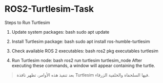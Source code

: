 # ROS2-Turtlesim-Task
Steps to Run Turtlesim

1. Update system packages:
bash
sudo apt update


2. Install Turtlesim package:
bash
sudo apt install ros-humble-turtlesim


3. Check available ROS 2 executables:
bash
ros2 pkg executables turtlesim


4. Run Turtlesim node:
bash
ros2 run turtlesim turtlesim_node
After executing these commands, a window will appear containing the turtle.



> بعد تنفيذ هذه الأوامر، تظهر نافذة Turtlesim فيها السلحفاة والخلفية الزرقاء.
